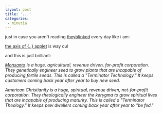 ```yaml
---
layout: post
title: '...'
categories:
 - minutia
---
```


just in case you aren't reading <a href="http://theyblinked.blogspot.com">theyblinked</a> every day like i am:

<a href="http://artport.whitney.org/commissions/codedoc/Levin/axis.html">the axis of {..} applet</a> is way cul

and this is just brilliant:

<i><a href="http://www.monsanto.com">Monsanto</a> is a huge, agricultural, revenue driven, for-profit corporation. They genetically engineer seed to grow plants that are incapable of producing fertile seeds. This is called a "Terminator Technology." It keeps customers coming back year after year to buy new seed.

American Christianity is a huge, spiritual, revenue driven, not-for-profit corporation. They theologically engineer the kerygma to grow spiritual lives that are incapable of producing maturity. This is called a "Terminator Theology." It keeps pew dwellers coming back year after year to "be fed."</i>

